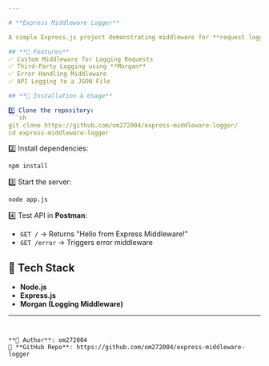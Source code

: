 ```yaml
---

# **Express Middleware Logger**  

A simple Express.js project demonstrating middleware for **request logging**, **error handling**, and **third-party logging with Morgan**.  

## **🚀 Features**  
✅ Custom Middleware for Logging Requests  
✅ Third-Party Logging using **Morgan**  
✅ Error Handling Middleware  
✅ API Logging to a JSON File  

## **📌 Installation & Usage**  

1️⃣ Clone the repository:  
```sh
git clone https://github.com/om272004/express-middleware-logger/
cd express-middleware-logger
```  

2️⃣ Install dependencies:  
```sh
npm install
```  

3️⃣ Start the server:  
```sh
node app.js
```  

4️⃣ Test API in **Postman**:  
- `GET /` → Returns "Hello from Express Middleware!"  
- `GET /error` → Triggers error middleware  

## **📂 Tech Stack**  
- **Node.js**  
- **Express.js**  
- **Morgan (Logging Middleware)**  

---
```


**📌 Author**: om272004 
🔗 **GitHub Repo**: https://github.com/om272004/express-middleware-logger
